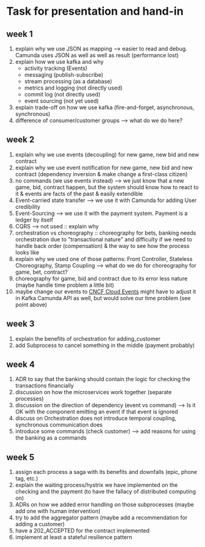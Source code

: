 # Task for presentation and hand-in

## week 1
1. explain why we use JSON as mapping --> easier to read and debug. Camunda uses JSON as well as well as result (performance lost)
2. explain how we use kafka and why
   - activity tracking (Events)
   - messaging (publish-subscribe)
   - stream processing (as a database)
   - metrics and logging (not directly used)
   - commit log (not directly used)
   - event sourcing (not yet used)
3. explain trade-off on how we use kafka (fire-and-forget, asynchronous, synchronous)
4. difference of consumer/customer groups --> what do we do here?

## week 2
1. explain why we use events (decoupling) for new game, new bid and new contract
2. explain why we use event notification for new game, new bid and new contract (dependency inversion & make change a first-class citizen)
3. no commands (we use events instead) --> we just know that a new game, bid, contract happen, but the system should know how to react to it & events are facts of the past & easily extendible
4. Event-carried state transfer --> we use it with Camunda for adding User credibility
5. Event-Sourcing --> we use it with the payment system. Payment is a ledger by itself
6. CQRS --> not used :: explain why
7. orchestration vs choreography :: choreography for bets, banking needs orchestration due to "transactional nature" and difficulty if we need to handle back order (compensation) & the way to see how the process looks like
8. explain why we used one of those patterns: Front Controller, Stateless Choreography, Stamp Coupling --> what do we do for choreography for game, bet, contract?
9. choreography for game, bid and contract due to its error less nature (maybe handle time problem a little bit)
10. maybe change our events to [CNCF Cloud Events](https://github.com/cloudevents/spec) might have to adjust it in Kafka Camunda API as well, but would solve our time problem (see point above)

## week 3
1. explain the benefits of orchestration for adding_customer
2. add Subprocess to cancel something in the middle (payment probably)

## week 4
1. ADR to say that the banking should contain the logic for checking the transactions financially
2. discussion on how the microservices work together (separate processes)
3. discussion on the direction of dependency (event vs command) --> Is it OK with the component emitting an event if that event is ignored
4. discuss on Orchestration does not introduce temporal coupling, synchronous communication does
5. introduce some commands (check customer) --> add reasons for using the banking as a commands

## week 5
1. assign each process a saga with its benefits and downfalls (epic, phone tag, etc.)
2. explain the waiting process/hystrix we have implemented on the checking and the payment (to have the fallacy of distributed computing on)
3. ADRs on how we added error handling on those subprocesses (maybe add one with human intervention)
4. try to add the aggregator pattern (maybe add a recommendation for adding a customer)
5. have a 202_ACCEPTED for the contract implemented
6. implement at least a stateful resilience pattern